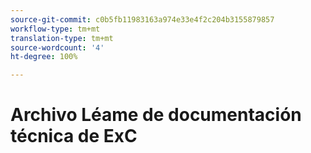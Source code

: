 ```yaml
---
source-git-commit: c0b5fb11983163a974e33e4f2c204b3155879857
workflow-type: tm+mt
translation-type: tm+mt
source-wordcount: '4'
ht-degree: 100%

---
```


# Archivo Léame de documentación técnica de ExC
